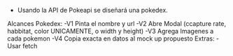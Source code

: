 - Usando la API de Pokeapi se diseñará una pokedex.

Alcances Pokedex:
-V1 Pinta el nombre y url
-V2 Abre Modal (ccapture rate, habbitat, color UNICAMENTE, o width y height)
-V3 Agrega Imagenes a cada pokemon
-V4 Copia exacta en datos al mock up propuesto
Extras:
-Usar fetch